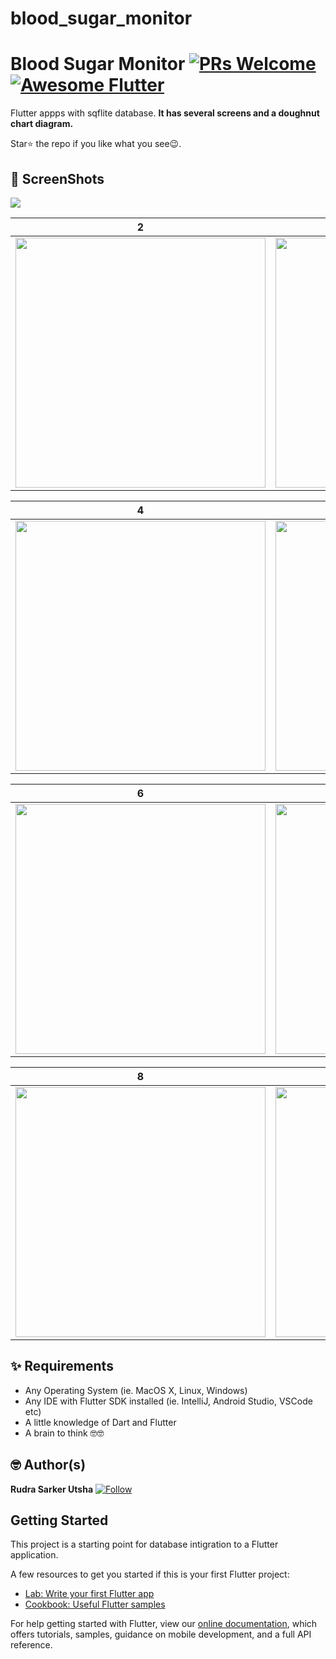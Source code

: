 # blood_sugar_monitor

# Blood Sugar Monitor [![PRs Welcome](https://img.shields.io/badge/PRs-welcome-brightgreen.svg?style=flat-square)](http://makeapullrequest.com) <a href="https://github.com/RudraSarker"><img alt="Awesome Flutter" src="https://img.shields.io/badge/Awesome-Flutter-blue.svg?longCache=true&style=flat-square" /></a>

Flutter appps with sqflite database. 
**It has several screens and a doughnut chart diagram.**

Star⭐ the repo if you like what you see😉.


## 📸 ScreenShots

<img src="ss/1.png"/>

| 2 | 3|
|------|-------|
|<img src="ss/2.png" width="400">|<img src="ss/3.png" width="400">|

| 4 | 5|
|------|-------|
|<img src="ss/4.png" width="400">|<img src="ss/5.png" width="400">|

| 6 | 7|
|------|-------|
|<img src="ss/6.png" width="400">|<img src="ss/7.png" width="400">|

| 8 | 9|
|------|-------|
|<img src="ss/8.png" width="400">|<img src="ss/9.png" width="400">|




## ✨ Requirements
* Any Operating System (ie. MacOS X, Linux, Windows)
* Any IDE with Flutter SDK installed (ie. IntelliJ, Android Studio, VSCode etc)
* A little knowledge of Dart and Flutter
* A brain to think 🤓🤓

## 🤓 Author(s)
**Rudra Sarker Utsha** [![ Follow](https://github.com/RudraSarker)](https://github.com/RudraSarker)

## Getting Started

This project is a starting point for database intigration to a Flutter application.

A few resources to get you started if this is your first Flutter project:

- [Lab: Write your first Flutter app](https://flutter.io/docs/get-started/codelab)
- [Cookbook: Useful Flutter samples](https://flutter.io/docs/cookbook)

For help getting started with Flutter, view our 
[online documentation](https://flutter.io/docs), which offers tutorials, 
samples, guidance on mobile development, and a full API reference.
